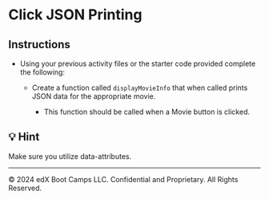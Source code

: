 # Click JSON Printing

## Instructions

* Using your previous activity files or the starter code provided complete the following:
 
  * Create a function called `displayMovieInfo` that when called prints JSON data for the appropriate movie.

    * This function should be called when a Movie button is clicked.

## 💡 Hint 

Make sure you utilize data-attributes.

---

© 2024 edX Boot Camps LLC. Confidential and Proprietary. All Rights Reserved.
